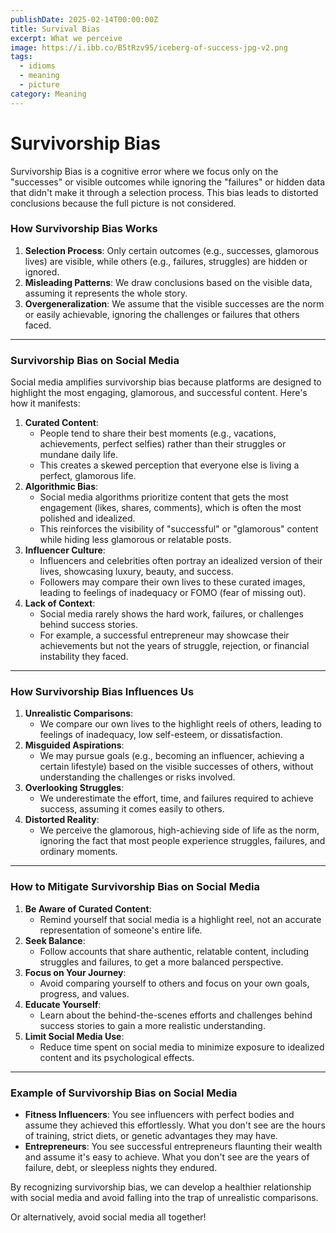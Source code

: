 ```yaml
---
publishDate: 2025-02-14T00:00:00Z
title: Survival Bias
excerpt: What we perceive
image: https://i.ibb.co/B5tRzv95/iceberg-of-success-jpg-v2.png
tags:
  - idioms
  - meaning
  - picture
category: Meaning
---
```


# Survivorship Bias

Survivorship Bias is a cognitive error where we focus only on the "successes" or visible outcomes while ignoring the "failures" or hidden data that didn't make it through a selection process. This bias leads to distorted conclusions because the full picture is not considered.

### **How Survivorship Bias Works**

1. **Selection Process**: Only certain outcomes (e.g., successes, glamorous lives) are visible, while others (e.g., failures, struggles) are hidden or ignored.
2. **Misleading Patterns**: We draw conclusions based on the visible data, assuming it represents the whole story.
3. **Overgeneralization**: We assume that the visible successes are the norm or easily achievable, ignoring the challenges or failures that others faced.

---

### **Survivorship Bias on Social Media**

Social media amplifies survivorship bias because platforms are designed to highlight the most engaging, glamorous, and successful content. Here's how it manifests:

1. **Curated Content**:
    - People tend to share their best moments (e.g., vacations, achievements, perfect selfies) rather than their struggles or mundane daily life.
    - This creates a skewed perception that everyone else is living a perfect, glamorous life.
2. **Algorithmic Bias**:
    - Social media algorithms prioritize content that gets the most engagement (likes, shares, comments), which is often the most polished and idealized.
    - This reinforces the visibility of "successful" or "glamorous" content while hiding less glamorous or relatable posts.
3. **Influencer Culture**:
    - Influencers and celebrities often portray an idealized version of their lives, showcasing luxury, beauty, and success.
    - Followers may compare their own lives to these curated images, leading to feelings of inadequacy or FOMO (fear of missing out).
4. **Lack of Context**:
    - Social media rarely shows the hard work, failures, or challenges behind success stories.
    - For example, a successful entrepreneur may showcase their achievements but not the years of struggle, rejection, or financial instability they faced.

---

### **How Survivorship Bias Influences Us**

1. **Unrealistic Comparisons**:
    - We compare our own lives to the highlight reels of others, leading to feelings of inadequacy, low self-esteem, or dissatisfaction.
2. **Misguided Aspirations**:
    - We may pursue goals (e.g., becoming an influencer, achieving a certain lifestyle) based on the visible successes of others, without understanding the challenges or risks involved.
3. **Overlooking Struggles**:
    - We underestimate the effort, time, and failures required to achieve success, assuming it comes easily to others.
4. **Distorted Reality**:
    - We perceive the glamorous, high-achieving side of life as the norm, ignoring the fact that most people experience struggles, failures, and ordinary moments.

---

### **How to Mitigate Survivorship Bias on Social Media**

1. **Be Aware of Curated Content**:
    - Remind yourself that social media is a highlight reel, not an accurate representation of someone's entire life.
2. **Seek Balance**:
    - Follow accounts that share authentic, relatable content, including struggles and failures, to get a more balanced perspective.
3. **Focus on Your Journey**:
    - Avoid comparing yourself to others and focus on your own goals, progress, and values.
4. **Educate Yourself**:
    - Learn about the behind-the-scenes efforts and challenges behind success stories to gain a more realistic understanding.
5. **Limit Social Media Use**:
    - Reduce time spent on social media to minimize exposure to idealized content and its psychological effects.

---

### **Example of Survivorship Bias on Social Media**

- **Fitness Influencers**: You see influencers with perfect bodies and assume they achieved this effortlessly. What you don't see are the hours of training, strict diets, or genetic advantages they may have.
- **Entrepreneurs**: You see successful entrepreneurs flaunting their wealth and assume it's easy to achieve. What you don't see are the years of failure, debt, or sleepless nights they endured.

By recognizing survivorship bias, we can develop a healthier relationship with social media and avoid falling into the trap of unrealistic comparisons.

Or alternatively, avoid social media all together!